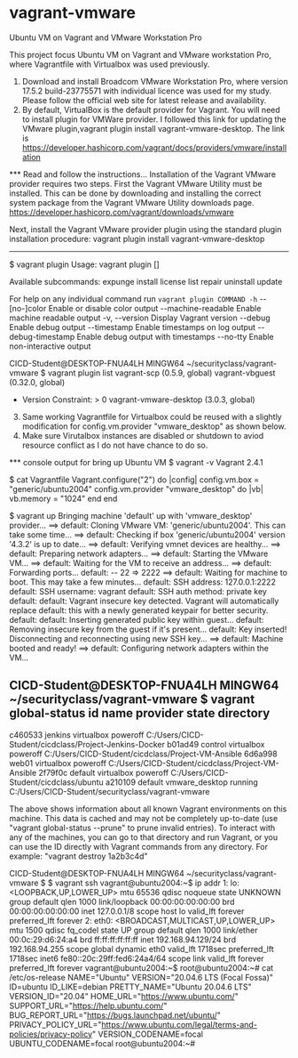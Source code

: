 # vagrant-vmware
Ubuntu VM on Vagrant and VMware Workstation Pro

This project focus Ubuntu VM on Vagrant and VMware workstation Pro, where Vagrantfile with Virtualbox was used previously.
1. Download and install Broadcom VMware Workstation Pro, where version 17.5.2 build-23775571 with individual licence was used for my study. Please follow the official web site for latest release and availability.
2. By default, VirtualBox is the default provider for Vagrant. You will need to install plugin for VMWare provider. I followed this link for updating the VMware plugin,vagrant plugin install vagrant-vmware-desktop. The link is https://developer.hashicorp.com/vagrant/docs/providers/vmware/installation 

*** Read and follow the instructions...
Installation of the Vagrant VMware provider requires two steps. First the Vagrant VMware Utility must be installed. This can be done by downloading and installing the correct system package from the Vagrant VMware Utility downloads page. https://developer.hashicorp.com/vagrant/downloads/vmware

Next, install the Vagrant VMware provider plugin using the standard plugin installation procedure: vagrant plugin install vagrant-vmware-desktop
***

$ vagrant plugin
Usage: vagrant plugin <command> [<args>]

Available subcommands:
     expunge
     install
     license
     list
     repair
     uninstall
     update

For help on any individual command run `vagrant plugin COMMAND -h`
        --[no-]color                 Enable or disable color output
        --machine-readable           Enable machine readable output
    -v, --version                    Display Vagrant version
        --debug                      Enable debug output
        --timestamp                  Enable timestamps on log output
        --debug-timestamp            Enable debug output with timestamps
        --no-tty                     Enable non-interactive output

CICD-Student@DESKTOP-FNUA4LH MINGW64 ~/securityclass/vagrant-vmware
$ vagrant plugin list
vagrant-scp (0.5.9, global)
vagrant-vbguest (0.32.0, global)
  - Version Constraint: > 0
vagrant-vmware-desktop (3.0.3, global)


3. Same working Vagrantfile for Virtualbox could be reused with a slightly modification for config.vm.provider "vmware_desktop" as shown below.
4. Make sure Virutalbox instances are disabled or shutdown to aviod resource conflict as I do not have chance to do so.

*** console output for bring up Ubuntu VM
$ vagrant -v
Vagrant 2.4.1

$ cat Vagrantfile
Vagrant.configure("2") do |config|
  config.vm.box = "generic/ubuntu2004"
  config.vm.provider "vmware_desktop" do |vb|
     vb.memory = "1024"
   end
end

$ vagrant up
Bringing machine 'default' up with 'vmware_desktop' provider...
==> default: Cloning VMware VM: 'generic/ubuntu2004'. This can take some time...
==> default: Checking if box 'generic/ubuntu2004' version '4.3.2' is up to date...
==> default: Verifying vmnet devices are healthy...
==> default: Preparing network adapters...
==> default: Starting the VMware VM...
==> default: Waiting for the VM to receive an address...
==> default: Forwarding ports...
    default: -- 22 => 2222
==> default: Waiting for machine to boot. This may take a few minutes...
    default: SSH address: 127.0.0.1:2222
    default: SSH username: vagrant
    default: SSH auth method: private key
    default:
    default: Vagrant insecure key detected. Vagrant will automatically replace
    default: this with a newly generated keypair for better security.
    default:
    default: Inserting generated public key within guest...
    default: Removing insecure key from the guest if it's present...
    default: Key inserted! Disconnecting and reconnecting using new SSH key...
==> default: Machine booted and ready!
==> default: Configuring network adapters within the VM...

CICD-Student@DESKTOP-FNUA4LH MINGW64 ~/securityclass/vagrant-vmware
$ vagrant global-status
id       name    provider       state    directory
------------------------------------------------------------------------------------------------
c460533  jenkins virtualbox     poweroff C:/Users/CICD-Student/cicdclass/Project-Jenkins-Docker
b01ad49  control virtualbox     poweroff C:/Users/CICD-Student/cicdclass/Project-VM-Ansible
6d6a998  web01   virtualbox     poweroff C:/Users/CICD-Student/cicdclass/Project-VM-Ansible
2f79f0c  default virtualbox     poweroff C:/Users/CICD-Student/cicdclass/ubuntu
a210109  default vmware_desktop running  C:/Users/CICD-Student/securityclass/vagrant-vmware

The above shows information about all known Vagrant environments
on this machine. This data is cached and may not be completely
up-to-date (use "vagrant global-status --prune" to prune invalid
entries). To interact with any of the machines, you can go to that
directory and run Vagrant, or you can use the ID directly with
Vagrant commands from any directory. For example:
"vagrant destroy 1a2b3c4d"

CICD-Student@DESKTOP-FNUA4LH MINGW64 ~/securityclass/vagrant-vmware
$
$ vagrant ssh
vagrant@ubuntu2004:~$ ip addr
1: lo: <LOOPBACK,UP,LOWER_UP> mtu 65536 qdisc noqueue state UNKNOWN group default qlen 1000
    link/loopback 00:00:00:00:00:00 brd 00:00:00:00:00:00
    inet 127.0.0.1/8 scope host lo
       valid_lft forever preferred_lft forever
2: eth0: <BROADCAST,MULTICAST,UP,LOWER_UP> mtu 1500 qdisc fq_codel state UP group default qlen 1000
    link/ether 00:0c:29:d6:24:a4 brd ff:ff:ff:ff:ff:ff
    inet 192.168.94.129/24 brd 192.168.94.255 scope global dynamic eth0
       valid_lft 1718sec preferred_lft 1718sec
    inet6 fe80::20c:29ff:fed6:24a4/64 scope link
       valid_lft forever preferred_lft forever
vagrant@ubuntu2004:~$
root@ubuntu2004:~# cat /etc/os-release
NAME="Ubuntu"
VERSION="20.04.6 LTS (Focal Fossa)"
ID=ubuntu
ID_LIKE=debian
PRETTY_NAME="Ubuntu 20.04.6 LTS"
VERSION_ID="20.04"
HOME_URL="https://www.ubuntu.com/"
SUPPORT_URL="https://help.ubuntu.com/"
BUG_REPORT_URL="https://bugs.launchpad.net/ubuntu/"
PRIVACY_POLICY_URL="https://www.ubuntu.com/legal/terms-and-policies/privacy-policy"
VERSION_CODENAME=focal
UBUNTU_CODENAME=focal
root@ubuntu2004:~#

